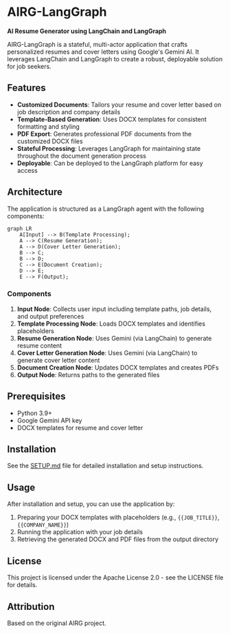 # AIRG-LangGraph

**AI Resume Generator using LangChain and LangGraph**

AIRG-LangGraph is a stateful, multi-actor application that crafts personalized resumes and cover letters using Google's Gemini AI. It leverages LangChain and LangGraph to create a robust, deployable solution for job seekers.

## Features

- **Customized Documents**: Tailors your resume and cover letter based on job description and company details
- **Template-Based Generation**: Uses DOCX templates for consistent formatting and styling
- **PDF Export**: Generates professional PDF documents from the customized DOCX files
- **Stateful Processing**: Leverages LangGraph for maintaining state throughout the document generation process
- **Deployable**: Can be deployed to the LangGraph platform for easy access

## Architecture

The application is structured as a LangGraph agent with the following components:

```mermaid
graph LR
    A[Input] --> B(Template Processing);
    A --> C(Resume Generation);
    A --> D(Cover Letter Generation);
    B --> C;
    B --> D;
    C --> E(Document Creation);
    D --> E;
    E --> F(Output);
```

### Components

1. **Input Node**: Collects user input including template paths, job details, and output preferences
2. **Template Processing Node**: Loads DOCX templates and identifies placeholders
3. **Resume Generation Node**: Uses Gemini (via LangChain) to generate resume content
4. **Cover Letter Generation Node**: Uses Gemini (via LangChain) to generate cover letter content
5. **Document Creation Node**: Updates DOCX templates and creates PDFs
6. **Output Node**: Returns paths to the generated files

## Prerequisites

- Python 3.9+
- Google Gemini API key
- DOCX templates for resume and cover letter

## Installation

See the [SETUP.md](SETUP.md) file for detailed installation and setup instructions.

## Usage

After installation and setup, you can use the application by:

1. Preparing your DOCX templates with placeholders (e.g., `{{JOB_TITLE}}`, `{{COMPANY_NAME}}`)
2. Running the application with your job details
3. Retrieving the generated DOCX and PDF files from the output directory

## License

This project is licensed under the Apache License 2.0 - see the LICENSE file for details.

## Attribution

Based on the original AIRG project.